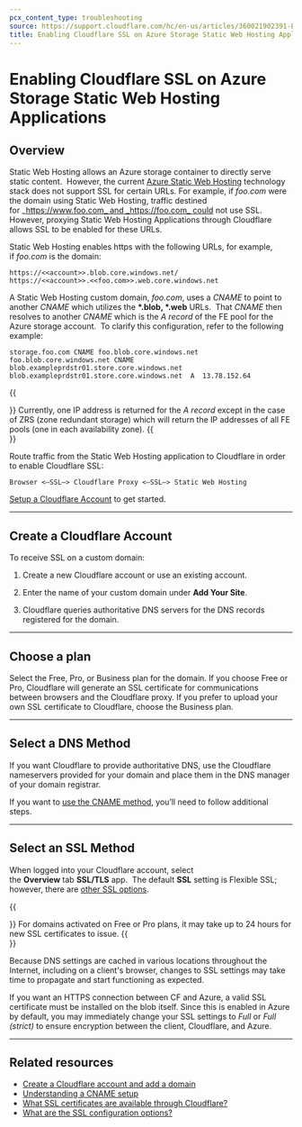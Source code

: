 ```yaml
---
pcx_content_type: troubleshooting
source: https://support.cloudflare.com/hc/en-us/articles/360021902391-Enabling-Cloudflare-SSL-on-Azure-Storage-Static-Web-Hosting-Applications
title: Enabling Cloudflare SSL on Azure Storage Static Web Hosting Applications
---
```


# Enabling Cloudflare SSL on Azure Storage Static Web Hosting Applications



## Overview

Static Web Hosting allows an Azure storage container to directly serve static content.  However, the current [Azure Static Web Hosting](https://docs.microsoft.com/en-us/azure/storage/blobs/storage-blob-static-website) technology stack does not support SSL for certain URLs. For example, if _foo.com_ were the domain using Static Web Hosting, traffic destined for _https://www.foo.com_ and _https://foo.com_ could not use SSL.  However, proxying Static Web Hosting Applications through Cloudflare allows SSL to be enabled for these URLs.

Static Web Hosting enables https with the following URLs, for example, if _foo.com_ is the domain:

```
https://<<account>>.blob.core.windows.net/
https://<<account>>.<<foo.com>>.web.core.windows.net
```

A Static Web Hosting custom domain, _foo.com_, uses a _CNAME_ to point to another _CNAME_ which utilizes the **\*.blob, \*.web** URLs.  That _CNAME_ then resolves to another _CNAME_ which is the _A record_ of the FE pool for the Azure storage account.  To clarify this configuration, refer to the following example:

```
storage.foo.com CNAME foo.blob.core.windows.net
foo.blob.core.windows.net CNAME blob.exampleprdstr01.store.core.windows.net
blob.exampleprdstr01.store.core.windows.net  A  13.78.152.64
```

{{<Aside type="note">}}
Currently, one IP address is returned for the *A record* except in the
case of ZRS (zone redundant storage) which will return the IP addresses
of all FE pools (one in each availability zone).
{{</Aside>}}

Route traffic from the Static Web Hosting application to Cloudflare in order to enable Cloudflare SSL:

`Browser <—SSL—> Cloudflare Proxy <—SSL—> Static Web Hosting`

[Setup a Cloudflare Account](https://support.cloudflare.com/hc/en-us/articles/360021902391#h_21187007881548695540718) to get started.

___

## Create a Cloudflare Account

To receive SSL on a custom domain:

1. Create a new Cloudflare account or use an existing account. 

2. Enter the name of your custom domain under **Add Your Site**.

3. Cloudflare queries authoritative DNS servers for the DNS records registered for the domain.

___

## Choose a plan

Select the Free, Pro, or Business plan for the domain. If you choose Free or Pro, Cloudflare will generate an SSL certificate for communications between browsers and the Cloudflare proxy. If you prefer to upload your own SSL certificate to Cloudflare, choose the Business plan.

___

## Select a DNS Method

If you want Cloudflare to provide authoritative DNS, use the Cloudflare nameservers provided for your domain and place them in the DNS manager of your domain registrar.

If you want to [use the CNAME method](https://support.cloudflare.com/hc/articles/360020348832), you’ll need to follow additional steps.

___

## Select an SSL Method

When logged into your Cloudflare account, select the **Overview** tab **SSL/TLS** app.  The default **SSL** setting is Flexible SSL; however, there are [other SSL options](https://support.cloudflare.com/hc/articles/200170416). 

{{<Aside type="note">}}
For domains activated on Free or Pro plans, it may take up to 24 hours
for new SSL certificates to issue.
{{</Aside>}}

Because DNS settings are cached in various locations throughout the Internet, including on a client's browser, changes to SSL settings may take time to propagate and start functioning as expected.

If you want an HTTPS connection between CF and Azure, a valid SSL certificate must be installed on the blob itself. Since this is enabled in Azure by default, you may immediately change your SSL settings to _Full_ or _Full (strict)_ to ensure encryption between the client, Cloudflare, and Azure.

___

## Related resources

-   [Create a Cloudflare account and add a domain](https://support.cloudflare.com/hc/articles/201720164)
-   [Understanding a CNAME setup](https://support.cloudflare.com/hc/articles/360020348832)
-   [What SSL certificates are available through Cloudflare?](https://support.cloudflare.com/hc/articles/203295200)
-   [What are the SSL configuration options?](https://support.cloudflare.com/hc/articles/200170416)
